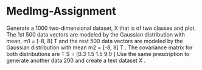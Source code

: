 # MedImg-Assignment

Generate a 1000 two-dimensional dataset, X that is of two classes and plot. The 1st 500 data vectors are modeled by the Gaussian distribution with mean, m1 = [-8, 8] T and the rest 500 data vectors are modeled by the Gaussian distribution with mean m2 = [-8, 8] T . The covariance matrix for both distributions are T S = [0.3 1.5 1.5 9.0 ] Use the same prescription to generate another data 200 and create a test dataset X .

